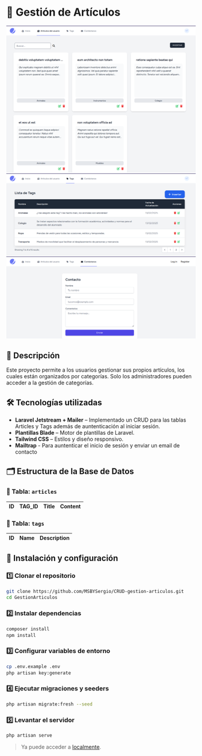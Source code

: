 # 📌 Gestión de Artículos  

<img src="/public/images/articles-index.png" alt="Imagen del inicio de artículos.">
<img src="/public/images/tags-index.png" alt="Imagen del inicio de tags.">
<img src="/public/images/contacto.png"  alt="Imagen del formulario de contacto.">

## 📖 Descripción  

Este proyecto permite a los usuarios gestionar sus propios artículos, los cuales están organizados por categorías. Solo los administradores pueden acceder a la gestión de categorías.

## 🛠 Tecnologías utilizadas  

- **Laravel Jetstream + Mailer** – Implementado un CRUD para las tablas Articles y Tags además de auntenticación al iniciar sesión.  
- **Plantillas Blade** – Motor de plantillas de Laravel.  
- **Tailwind CSS** – Estilos y diseño responsivo.
- **Mailtrap** - Para auntenticar el inicio de sesión y enviar un email de contacto

## 🗂 Estructura de la Base de Datos  

### 📌 Tabla: `articles`  
| ID | TAG_ID | Title | Content |  
|----|--------|-------|---------|  

### 📌 Tabla: `tags`  
| ID | Name | Description |  
|----|------|------------|  

## 🚀 Instalación y configuración  

### 1️⃣ Clonar el repositorio  
```bash
git clone https://github.com/MSBYSergio/CRUD-gestion-articulos.git
cd GestionArticulos
```

### 2️⃣ Instalar dependencias  
```bash
composer install
npm install
```

### 3️⃣ Configurar variables de entorno  
```bash
cp .env.example .env
php artisan key:generate
```

### 4️⃣ Ejecutar migraciones y seeders  
```bash
php artisan migrate:fresh --seed
```

### 5️⃣ Levantar el servidor  
```bash
php artisan serve
```
> Ya puede acceder a [localmente](localhost:8000).
